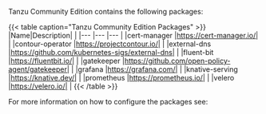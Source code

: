 Tanzu Community Edition contains the following packages:

{{< table caption="Tanzu Community Edition Packages" >}}
|Name|Description| |
|--- |--- |--- |
|cert-manager |https://cert-manager.io/| |
|contour-operator |https://projectcontour.io/| |
|external-dns |https://github.com/kubernetes-sigs/external-dns| |
|fluent-bit  |https://fluentbit.io/| |
|gatekeeper   |https://github.com/open-policy-agent/gatekeeper| |
|grafana  |https://grafana.com/| |
|knative-serving  |https://knative.dev/| |
|prometheus   |https://prometheus.io/| |
|velero  |https://velero.io/| |
{{< /table >}}

For more information on how to configure the packages see:
